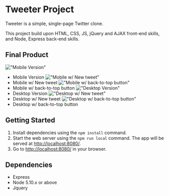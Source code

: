 # Tweeter Project

Tweeter is a simple, single-page Twitter clone.

This project build upon HTML, CSS, JS, jQuery and AJAX front-end skills, and Node, Express back-end skills.

## Final Product

!["Mobile Version"](https://github.com/cheungjoshua/tweeter/blob/master/docs/Screen%20Shot%202022-05-26%20at%2017.06.29.png?raw=true)

- Mobile Version
  !["Mobile w/ New tweet"](https://github.com/cheungjoshua/tweeter/blob/master/docs/Screen%20Shot%202022-05-26%20at%2017.06.15.png?raw=true)
- Mobile w/ New tweet
  !["Mobile w/ back-to-top button"](https://github.com/cheungjoshua/tweeter/blob/master/docs/Screen%20Shot%202022-05-26%20at%2017.07.47.png?raw=true)
- Mobile w/ back-to-top button
  !["Desktop Version"](https://github.com/cheungjoshua/tweeter/blob/master/docs/Screen%20Shot%202022-05-26%20at%2017.05.12.png?raw=true)
- Desktop Version
  !["Desktop w/ New tweet"](https://github.com/cheungjoshua/tweeter/blob/master/docs/Screen%20Shot%202022-05-26%20at%2017.05.53.png?raw=true)
- Desktop w/ New tweet
  !["Desktop w/ back-to-top button"](https://github.com/cheungjoshua/tweeter/blob/master/docs/Screen%20Shot%202022-05-26%20at%2017.07.26.png?raw=true)
- Desktop w/ back-to-top button

## Getting Started

1. Install dependencies using the `npm install` command.
2. Start the web server using the `npm run local` command. The app will be served at <http://localhost:8080/>.
3. Go to <http://localhost:8080/> in your browser.

## Dependencies

- Express
- Node 5.10.x or above
- Jquery
